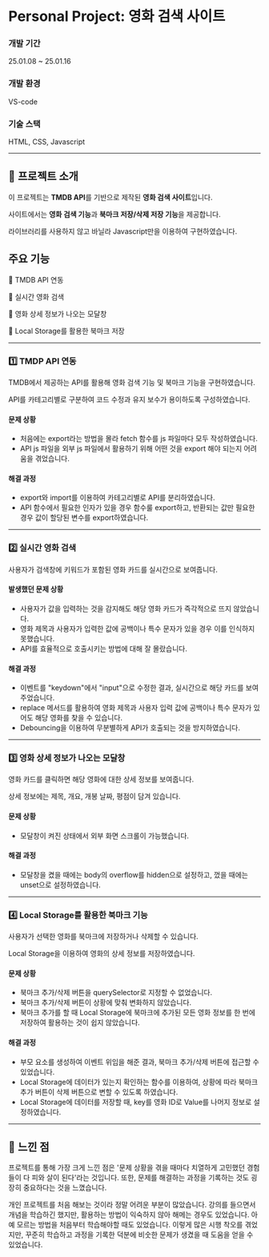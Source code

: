 # Personal Project: 영화 검색 사이트
### 개발 기간
25.01.08 ~ 25.01.16

### 개발 환경
VS-code

### 기술 스택
HTML, CSS, Javascript

---

## 📢 프로젝트 소개
이 프로젝트는 **TMDB API**를 기반으로 제작된 **영화 검색 사이트**입니다.

사이트에서는 **영화 검색 기능**과 **북마크 저장/삭제 저장 기능**을 제공합니다.

라이브러리를 사용하지 않고 바닐라 Javascript만을 이용하여 구현하였습니다.

## 주요 기능
📍 TMDB API 연동

📍 실시간 영화 검색

📍 영화 상세 정보가 나오는 모달창

📍 Local Storage를 활용한 북마크 저장

---

### 1️⃣ TMDP API 연동
TMDB에서 제공하는 API를 활용해 영화 검색 기능 및 북마크 기능을 구현하였습니다.

API를 카테고리별로 구분하여 코드 수정과 유지 보수가 용이하도록 구성하였습니다.

#### 문제 상황
+ 처음에는 export라는 방법을 몰라 fetch 함수를 js 파일마다 모두 작성하였습니다.
+ API js 파일을 외부 js 파일에서 활용하기 위해 어떤 것을 export 해야 되는지 어려움을 겪었습니다.
#### 해결 과정
+ export와 import를 이용하여 카테고리별로 API를 분리하였습니다.
+ API 함수에서 필요한 인자가 있을 경우 함수룰 export하고, 반환되는 값만 필요한 경우 값이 할당된 변수를 export하였습니다.

---

### 2️⃣ 실시간 영화 검색
사용자가 검색창에 키워드가 포함된 영화 카드를 실시간으로 보여줍니다.

#### 발생했던 문제 상황
+ 사용자가 값을 입력하는 것을 감지해도 해당 영화 카드가 즉각적으로 뜨지 않았습니다.
+ 영화 제목과 사용자가 입력한 값에 공백이나 특수 문자가 있을 경우 이를 인식하지 못했습니다.
+ API를 효율적으로 호출시키는 방법에 대해 잘 몰랐습니다.

#### 해결 과정
+ 이벤트를 "keydown"에서 "input"으로 수정한 결과, 실시간으로 해당 카드를 보여주었습니다.
+ replace 메서드를 활용하여 영화 제목과 사용자 입력 값에 공백이나 특수 문자가 있어도 해당 영화를 찾을 수 있습니다.
+ Debouncing을 이용하여 무분별하게 API가 호출되는 것을 방지하였습니다.

---

### 3️⃣ 영화 상세 정보가 나오는 모달창
영화 카드를 클릭하면 해당 영화에 대한 상세 정보를 보여줍니다.

상세 정보에는 제목, 개요, 개봉 날짜, 평점이 담겨 있습니다.

#### 문제 상황
+ 모달창이 켜진 상태에서 외부 화면 스크롤이 가능했습니다.

#### 해결 과정
+ 모달창을 켰을 때에는 body의 overflow를 hidden으로 설정하고, 껐을 때에는 unset으로 설정하였습니다.

---

### 4️⃣ Local Storage를 활용한 북마크 기능
사용자가 선택한 영화를 북마크에 저장하거나 삭제할 수 있습니다.

Local Storage을 이용하여 영화의 상세 정보를 저장하였습니다.

#### 문제 상황
+ 북마크 추가/삭제 버튼을 querySelector로 지정할 수 없었습니다.
+ 북마크 추가/삭제 버튼이 상황에 맞춰 변화하지 않았습니다.
+ 북마크 추가를 할 때 Local Storage에 북마크에 추가된 모든 영화 정보를 한 번에 저장하여 활용하는 것이 쉽지 않았습니다.

#### 해결 과정
+ 부모 요소를 생성하여 이벤트 위임을 해준 결과, 북마크 추가/삭제 버튼에 접근할 수 있었습니다.
+ Local Storage에 데이터가 있는지 확인하는 함수를 이용하여, 상황에 따라 북마크 추가 버튼이 삭제 버튼으로 변할 수 있도록 하였습니다.
+ Local Storage에 데이터를 저장할 때, key를 영화 ID로 Value를 나머지 정보로 설정하였습니다.

---
## 🌟 느낀 점
프로젝트를 통해 가장 크게 느낀 점은 '문제 상황을 겪을 때마다 치열하게 고민했던 경험들이 다 피와 살이 된다'라는 것입니다.
또한, 문제를 해결하는 과정을 기록하는 것도 굉장히 중요하다는 것을 느꼈습니다.

개인 프로젝트를 처음 해보는 것이라 정말 어려운 부분이 많았습니다. 강의를 들으면서 개념을 학습하긴 했지만, 활용하는 방법이 익숙하지 않아 해메는 경우도 있었습니다. 아예 모르는 방법을 처음부터 학습해야할 때도 있었습니다. 이렇게 많은 시행 착오를 겪었지만, 꾸준히 학습하고 과정을 기록한 덕분에 비숫한 문제가 생겼을 때 도움을 얻을 수 있었습니다.

